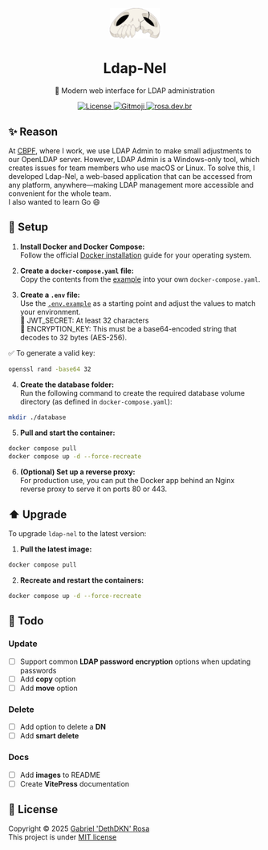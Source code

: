 <p align="center">
   <img src="https://github.com/dethdkn/ldap-nel/blob/main/public/nel.png?raw=true" alt="Ldap-Nel" width="100px"/>
<h1 align="center">Ldap-Nel</h1>
</p>
<p align="center">🔐 Modern web interface for LDAP administration</p>
<p align="center">
   <a href="https://github.com/dethdkn/ldap-nel/blob/main/LICENSE">
      <img src="https://img.shields.io/github/license/dethdkn/ldap-nel?color=%233da639&logo=open%20source%20initiative" alt="License"/>
  </a>
   <a href="https://gitmoji.dev">
      <img src="https://img.shields.io/badge/gitmoji-%20😜%20😍-FFDD67" alt="Gitmoji"/>
   </a>
   <a href="https://rosa.dev.br">
      <img src="https://img.shields.io/badge/check me!-👻-F28AA9" alt="rosa.dev.br"/>
   </a>
</p>

## ✨ Reason

At [CBPF](https://cbpf.br), where I work, we use LDAP Admin to make small adjustments to our OpenLDAP server. However, LDAP Admin is a Windows-only tool, which creates issues for team members who use macOS or Linux. To solve this, I developed Ldap-Nel, a web-based application that can be accessed from any platform, anywhere—making LDAP management more accessible and convenient for the whole team.\
I also wanted to learn Go 😄

## 🚀 Setup

1. **Install Docker and Docker Compose:**\
Follow the official [Docker installation](https://docs.docker.com/get-started/get-docker/) guide for your operating system.

2. **Create a `docker-compose.yaml` file:**\
Copy the contents from the [example](https://github.com/dethdkn/ldap-nel/blob/main/docker-compose.yaml) into your own `docker-compose.yaml`.

3. **Create a `.env` file:**\
Use the [`.env.example`](https://github.com/dethdkn/ldap-nel/blob/main/.env.example) as a starting point and adjust the values to match your environment.\
🔑 JWT_SECRET: At least 32 characters\
🔐 ENCRYPTION_KEY: This must be a base64-encoded string that decodes to 32 bytes (AES-256).

✅ To generate a valid key:
```bash
openssl rand -base64 32
```

4. **Create the database folder:**\
Run the following command to create the required database volume directory (as defined in `docker-compose.yaml`):  
```bash
mkdir ./database
```

5. **Pull and start the container:**
```bash
docker compose pull
docker compose up -d --force-recreate
```

6.	**(Optional) Set up a reverse proxy:**\
For production use, you can put the Docker app behind an Nginx reverse proxy to serve it on ports 80 or 443.

## ⬆️ Upgrade

To upgrade `ldap-nel` to the latest version:

1. **Pull the latest image:**
```bash
docker compose pull
```

2. **Recreate and restart the containers:**
```bash
docker compose up -d --force-recreate
```

## 🎯 Todo

### Update
- [ ] Support common **LDAP password encryption** options when updating passwords
- [ ] Add **copy** option
- [ ] Add **move** option

### Delete
- [ ] Add option to delete a **DN**
- [ ] Add **smart delete**

### Docs
- [ ] Add **images** to README
- [ ] Create **VitePress** documentation

## 📝 License

Copyright © 2025 [Gabriel 'DethDKN' Rosa](https://github.com/dethdkn)\
This project is under [MIT license](https://github.com/dethdkn/ldap-nel/blob/main/LICENSE)
